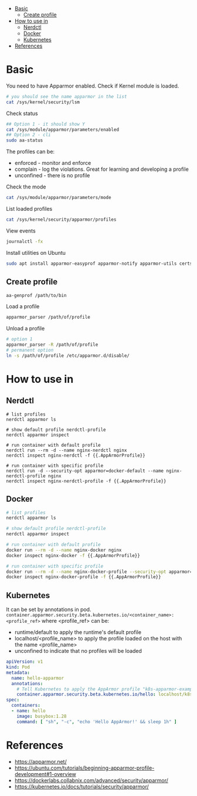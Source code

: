 - [Basic](#basic)
  - [Create profile](#create-profile)
- [How to use in](#how-to-use-in)
  - [Nerdctl](#nerdctl)
  - [Docker](#docker)
  - [Kubernetes](#kubernetes)
- [References](#references)

# Basic 
You need to have Apparmor enabled. Check if Kernel module is loaded.
```bash
# you should see the name apparmor in the list
cat /sys/kernel/security/lsm
```

Check status

```bash
## Option 1 - it should show Y
cat /sys/module/apparmor/parameters/enabled
## Option 2 - cli
sudo aa-status
```

The profiles can be:
* enforced - monitor and enforce 
* complain - log the violations. Great for learning and developing a profile
* unconfined - there is no profile

Check the mode
```bash
cat /sys/module/apparmor/parameters/mode
```

List loaded profiles
```bash
cat /sys/kernel/security/apparmor/profiles
```

View events
```bash
journalctl -fx
```

Install utilities on Ubuntu
```bash
sudo apt install apparmor-easyprof apparmor-notify apparmor-utils certspotter
```

## Create profile
```bash
aa-genprof /path/to/bin
```

Load a profile
 ```bash
 apparmor_parser /path/of/profile
 ```

Unload a profile
 ```bash
 # option 1
 apparmor_parser -R /path/of/profile
 # permanent option
 ln -s /path/of/profile /etc/apparmor.d/disable/
 ```

# How to use in
## Nerdctl
```console
# list profiles
nerdctl apparmor ls

# show default profile nerdctl-profile
nerdctl apparmor inspect

# run container with default profile
nerdctl run --rm -d --name nginx-nerdctl nginx
nerdctl inspect nginx-nerdctl -f {{.AppArmorProfile}}

# run container with specific profile
nerdctl run -d --security-opt apparmor=docker-default --name nginx-nerdctl-profile nginx
nerdctl inspect nginx-nerdctl-profile -f {{.AppArmorProfile}}
```
## Docker
```bash
# list profiles
nerdctl apparmor ls

# show default profile nerdctl-profile
nerdctl apparmor inspect

# run container with default profile
docker run --rm -d --name nginx-docker nginx
docker inspect nginx-docker -f {{.AppArmorProfile}}

# run container with specific profile
docker run --rm -d --name nginx-docker-profile --security-opt apparmor=nerdctl-default nginx
docker inspect nginx-docker-profile -f {{.AppArmorProfile}}
```
## Kubernetes
It can be set by annotations in pod. `container.apparmor.security.beta.kubernetes.io/<container_name>: <profile_ref>`
where <profile_ref> can be:
* runtime/default to apply the runtime's default profile
* localhost/<profile_name> to apply the profile loaded on the host with the name <profile_name>
* unconfined to indicate that no profiles will be loaded

```yaml
apiVersion: v1
kind: Pod
metadata:
  name: hello-apparmor
  annotations:
    # Tell Kubernetes to apply the AppArmor profile "k8s-apparmor-example-deny-write" in the hello container    
    container.apparmor.security.beta.kubernetes.io/hello: localhost/k8s-apparmor-example-deny-write
spec:
  containers:
  - name: hello
    image: busybox:1.28
    command: [ "sh", "-c", "echo 'Hello AppArmor!' && sleep 1h" ]
```


# References
* https://apparmor.net/
* https://ubuntu.com/tutorials/beginning-apparmor-profile-development#1-overview
* https://dockerlabs.collabnix.com/advanced/security/apparmor/
* https://kubernetes.io/docs/tutorials/security/apparmor/


